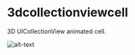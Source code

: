 # 3dcollectionviewcell

3D UICollectionView animated cell.

![alt-text](https://github.com/AdriatikGashi/3dcollectionview/blob/master/3dcollectionviewcell.gif)
